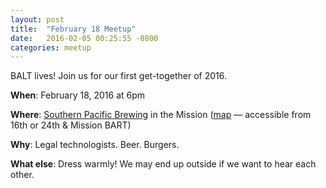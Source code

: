 ```yaml
---
layout: post
title:  "February 18 Meetup"
date:   2016-02-05 00:25:55 -0800
categories: meetup
---
```

BALT lives! Join us for our first get-together of 2016.

**When**: February 18, 2016 at 6pm

**Where**: [Southern Pacific Brewing](http://www.southernpacificbrewing.com/) in the Mission ([map](https://goo.gl/maps/pvaqxGzJX7U2) — accessible from 16th or 24th & Mission BART)

**Why**: Legal technologists. Beer. Burgers.

**What else**: Dress warmly! We may end up outside if we want to hear each other.

